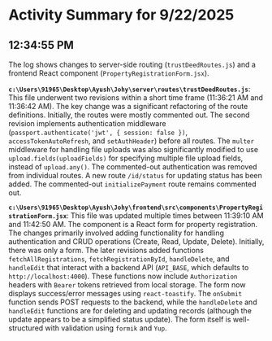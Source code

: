# Activity Summary for 9/22/2025

## 12:34:55 PM
The log shows changes to server-side routing (`trustDeedRoutes.js`) and a frontend React component (`PropertyRegistrationForm.jsx`).

**`c:\Users\91965\Desktop\Ayush\Johy\server\routes\trustDeedRoutes.js`**:  This file underwent two revisions within a short time frame (11:36:21 AM and 11:36:42 AM).  The key change was a significant refactoring of the route definitions. Initially, the routes were mostly commented out. The second revision implements authentication middleware (`passport.authenticate('jwt', { session: false })`, `accessTokenAutoRefresh`, and `setAuthHeader`)  before all routes. The `multer` middleware for handling file uploads was also significantly modified to use `upload.fields(uploadFields)`  for specifying multiple file upload fields,  instead of `upload.any()`.  The commented-out authentication was removed from individual routes. A new route `/id/status` for updating status has been added.  The commented-out `initializePayment` route remains commented out.


**`c:\Users\91965\Desktop\Ayush\Johy\frontend\src\components\PropertyRegistrationForm.jsx`**: This file was updated multiple times between 11:39:10 AM and 11:42:50 AM. The component is a React form for property registration.  The changes primarily involved adding functionality for handling authentication and CRUD operations (Create, Read, Update, Delete). Initially, there was only a form. The later revisions added functions `fetchAllRegistrations`, `fetchRegistrationById`, `handleDelete`, and `handleEdit` that interact with a backend API (`API_BASE`, which defaults to `http://localhost:4000`).  These functions now include `Authorization` headers with `Bearer` tokens retrieved from local storage. The form now displays success/error messages using `react-toastify`.  The `onSubmit` function sends POST requests to the backend, while the  `handleDelete` and `handleEdit` functions are for deleting and updating records (although the update appears to be a simplified status update).  The form itself is well-structured with validation using `formik` and `Yup`.
